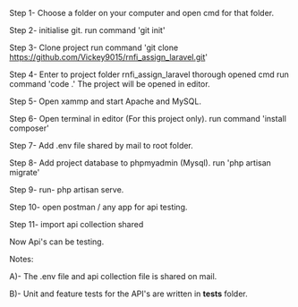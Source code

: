 Step 1- Choose a folder on your computer and open cmd for that folder.

Step 2- initialise git.
        run command  'git init'
        
Step 3- Clone project
        run command 'git clone https://github.com/Vickey9015/rnfi_assign_laravel.git'
        
Step 4- Enter to project folder rnfi_assign_laravel thorough opened cmd
        run command 'code .'
        The project will be opened in editor.
        
Step 5- Open xammp and start Apache and MySQL.

Step 6- Open terminal in editor (For this project only).
        run command 'install composer'
        
Step 7- Add .env file shared by mail to root folder.

Step 8- Add project database to phpmyadmin (Mysql).
        run 'php artisan migrate'
        
Step 9- run- php artisan serve.

Step 10- open postman / any app for api testing.

Step 11- import api collection shared

Now Api's can be testing.

Notes:

A)- The .env file and api collection file is shared on mail.

B)- Unit and feature tests for the API's are written in **tests** folder.

